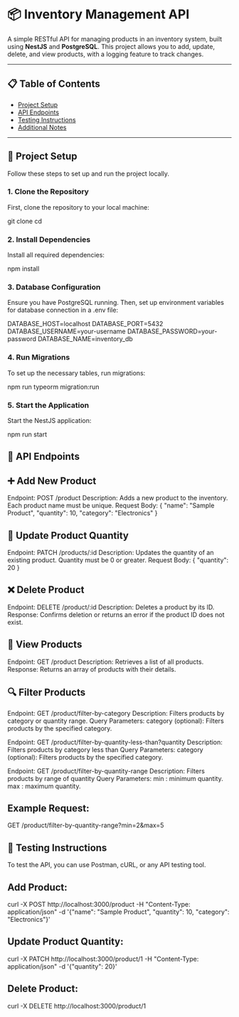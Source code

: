 # 📦 Inventory Management API

A simple RESTful API for managing products in an inventory system, built using **NestJS** and **PostgreSQL**. This project allows you to add, update, delete, and view products, with a logging feature to track changes.

---

## 📋 Table of Contents
- [Project Setup](#-project-setup)
- [API Endpoints](#-api-endpoints)
- [Testing Instructions](#-testing-instructions)
- [Additional Notes](#-additional-notes)

---

## 🚀 Project Setup

Follow these steps to set up and run the project locally.

### 1. Clone the Repository
First, clone the repository to your local machine:

git clone <repository-link>
cd <repository-name>

### 2. Install Dependencies
Install all required dependencies:

npm install


### 3. Database Configuration
Ensure you have PostgreSQL running. Then, set up environment variables for database connection in a .env file:

DATABASE_HOST=localhost
DATABASE_PORT=5432
DATABASE_USERNAME=your-username
DATABASE_PASSWORD=your-password
DATABASE_NAME=inventory_db

### 4. Run Migrations
To set up the necessary tables, run migrations:

npm run typeorm migration:run

### 5. Start the Application
Start the NestJS application:

npm run start

## 📌 API Endpoints

## ➕ Add New Product
Endpoint: POST /product
Description: Adds a new product to the inventory. Each product name must be unique.
Request Body:
{
  "name": "Sample Product",
  "quantity": 10,
  "category": "Electronics"
}

## 🔄 Update Product Quantity

Endpoint: PATCH /products/:id
Description: Updates the quantity of an existing product. Quantity must be 0 or greater.
Request Body:
{
  "quantity": 20
}

## ❌ Delete Product
Endpoint: DELETE /product/:id
Description: Deletes a product by its ID.
Response: Confirms deletion or returns an error if the product ID does not exist.

## 📄 View Products
Endpoint: GET /product
Description: Retrieves a list of all products.
Response: Returns an array of products with their details.

## 🔍 Filter Products
Endpoint: GET /product/filter-by-category
Description: Filters products by category or quantity range.
Query Parameters:
category (optional): Filters products by the specified category.

Endpoint: GET /product/filter-by-quantity-less-than?quantity
Description: Filters products by category less than
Query Parameters:
category (optional): Filters products by the specified category.

Endpoint: GET /product/filter-by-quantity-range
Description: Filters products by range of quantity
Query Parameters:
min : minimum quantity.
max : maximum quantity.

## Example Request:

GET /product/filter-by-quantity-range?min=2&max=5

## 🧪 Testing Instructions
To test the API, you can use Postman, cURL, or any API testing tool.

## Add Product:

curl -X POST http://localhost:3000/product -H "Content-Type: application/json" -d '{"name": "Sample Product", "quantity": 10, "category": "Electronics"}'

## Update Product Quantity:
curl -X PATCH http://localhost:3000/product/1 -H "Content-Type: application/json" -d '{"quantity": 20}'

## Delete Product:
curl -X DELETE http://localhost:3000/product/1
